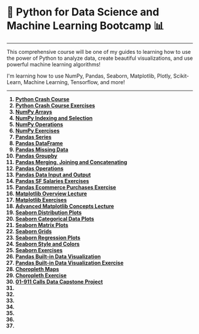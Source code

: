 # 🐍 Python for Data Science and Machine Learning Bootcamp 📊
***

This comprehensive course will be one of my guides to learning how to use the power of Python to analyze data, create beautiful visualizations, and use powerful machine learning algorithms!

I'm learning how to use NumPy, Pandas, Seaborn, Matplotlib, Plotly, Scikit-Learn, Machine Learning, Tensorflow, and more!

***

<b><ol>
  <li><a href="https://github.com/jmacedo91/Python-for-Data-Science-and-Machine-Learning-Bootcamp/blob/main/01-Python-Crash-Course/01-Python%20Crash%20Course.ipynb">Python Crash Course</a></li>
  <li><a href="https://github.com/jmacedo91/Python-for-Data-Science-and-Machine-Learning-Bootcamp/blob/main/01-Python-Crash-Course/02-Python%20Crash%20Course%20Exercises.ipynb">Python Crash Course Exercises</a></li>
  <li><a href="https://github.com/jmacedo91/Python-for-Data-Science-and-Machine-Learning-Bootcamp/blob/main/02-Python-for-Data-Analysis-NumPy/01-NumPy%20Arrays.ipynb">NumPy Arrays</a></li>
  <li><a href="https://github.com/jmacedo91/Python-for-Data-Science-and-Machine-Learning-Bootcamp/blob/main/02-Python-for-Data-Analysis-NumPy/02-Numpy%20Indexing%20and%20Selection.ipynb">NumPy Indexing and Selection</a></li>
  <li><a href="https://github.com/jmacedo91/Python-for-Data-Science-and-Machine-Learning-Bootcamp/blob/main/02-Python-for-Data-Analysis-NumPy/03-Numpy%20Operations.ipynb">NumPy Operations</a></li>
  <li><a href="https://github.com/jmacedo91/Python-for-Data-Science-and-Machine-Learning-Bootcamp/blob/main/02-Python-for-Data-Analysis-NumPy/04-Numpy%20Exercises.ipynb">NumPy Exercises</a></li>
  <li><a href="https://github.com/jmacedo91/Python-for-Data-Science-and-Machine-Learning-Bootcamp/blob/main/03-Python-for-Data-Analysis-Pandas/02-Series.ipynb">Pandas Series</a></li>
  <li><a href="https://github.com/jmacedo91/Python-for-Data-Science-and-Machine-Learning-Bootcamp/blob/main/03-Python-for-Data-Analysis-Pandas/03-DataFrames.ipynb">Pandas DataFrame</a></li>
  <li><a href="https://github.com/jmacedo91/Python-for-Data-Science-and-Machine-Learning-Bootcamp/blob/main/03-Python-for-Data-Analysis-Pandas/04-Missing%20Data.ipynb">Pandas Missing Data</a></li>
  <li><a href="https://github.com/jmacedo91/Python-for-Data-Science-and-Machine-Learning-Bootcamp/blob/main/03-Python-for-Data-Analysis-Pandas/05-Groupby.ipynb">Pandas Groupby</a></li>
  <li><a href="https://github.com/jmacedo91/Python-for-Data-Science-and-Machine-Learning-Bootcamp/blob/main/03-Python-for-Data-Analysis-Pandas/06-Merging%2C%20Joining%2C%20and%20Concatenating.ipynb">Pandas Merging, Joining and Concatenating</a></li>
  <li><a href="https://github.com/jmacedo91/Python-for-Data-Science-and-Machine-Learning-Bootcamp/blob/main/03-Python-for-Data-Analysis-Pandas/07-Operations.ipynb">Pandas Operations</a></li>
  <li><a href="https://github.com/jmacedo91/Python-for-Data-Science-and-Machine-Learning-Bootcamp/blob/main/03-Python-for-Data-Analysis-Pandas/08-Data%20Input%20and%20Output.ipynb">Pandas Data Input and Output</a></li>
  <li><a href="https://github.com/jmacedo91/Python-for-Data-Science-and-Machine-Learning-Bootcamp/blob/main/04-Pandas-Exercises/01-SF%20Salaries%20Exercise.ipynb">Pandas SF Salaries Exercises</a></li>
  <li><a href="https://github.com/jmacedo91/Python-for-Data-Science-and-Machine-Learning-Bootcamp/blob/main/04-Pandas-Exercises/03-Ecommerce%20Purchases%20Exercise%20.ipynb">Pandas Ecommerce Purchases Exercise</a></li>
  <li><a href="https://github.com/jmacedo91/Python-for-Data-Science-and-Machine-Learning-Bootcamp/blob/main/05-Data-Visualization-with-Matplotlib/01-Matplotlib%20Concepts%20Lecture.ipynb">Matplotlib Overview Lecture</a></li>
  <li><a href="https://github.com/jmacedo91/Python-for-Data-Science-and-Machine-Learning-Bootcamp/blob/main/05-Data-Visualization-with-Matplotlib/02-Matplotlib%20Exercises.ipynb">Matplotlib Exercises</a></li>
  <li><a href="https://github.com/jmacedo91/Python-for-Data-Science-and-Machine-Learning-Bootcamp/blob/main/05-Data-Visualization-with-Matplotlib/04-Advanced%20Matplotlib%20Concepts.ipynb">Advanced Matplotlib Concepts Lecture</a></li>
  <li><a href="https://github.com/jmacedo91/Python-for-Data-Science-and-Machine-Learning-Bootcamp/blob/main/06-Data-Visualization-with-Seaborn/01-Distribution%20Plots.ipynb">Seaborn Distribution Plots</a></li>
  <li><a href="https://github.com/jmacedo91/Python-for-Data-Science-and-Machine-Learning-Bootcamp/blob/main/06-Data-Visualization-with-Seaborn/02-Categorical%20Plots.ipynb">Seaborn Categorical Data Plots</a></li>
  <li><a href="https://github.com/jmacedo91/Python-for-Data-Science-and-Machine-Learning-Bootcamp/blob/main/06-Data-Visualization-with-Seaborn/03-Matrix%20Plots.ipynb">Seaborn Matrix Plots</a></li>
  <li><a href="https://github.com/jmacedo91/Python-for-Data-Science-and-Machine-Learning-Bootcamp/blob/main/06-Data-Visualization-with-Seaborn/04-Grids.ipynb">Seaborn Grids</a></li>
  <li><a href="https://github.com/jmacedo91/Python-for-Data-Science-and-Machine-Learning-Bootcamp/blob/main/06-Data-Visualization-with-Seaborn/05-Regression%20Plots.ipynb">Seaborn Regression Plots</a></li>
  <li><a href="https://github.com/jmacedo91/Python-for-Data-Science-and-Machine-Learning-Bootcamp/blob/main/06-Data-Visualization-with-Seaborn/06-Style%20and%20Color.ipynb">Seaborn Style and Colors</a></li>
  <li><a href="https://github.com/jmacedo91/Python-for-Data-Science-and-Machine-Learning-Bootcamp/blob/main/06-Data-Visualization-with-Seaborn/07-Seaborn%20Exercises.ipynb">Seaborn Exercises</a></li>
  <li><a href="https://github.com/jmacedo91/Python-for-Data-Science-and-Machine-Learning-Bootcamp/blob/main/07-Pandas-Built-in-Data-Viz/01-Pandas%20Built-in%20Data%20Visualization.ipynb">Pandas Built-in Data Visualization</a></li>
  <li><a href="https://github.com/jmacedo91/Python-for-Data-Science-and-Machine-Learning-Bootcamp/blob/main/07-Pandas-Built-in-Data-Viz/02-Pandas%20Data%20Visualization%20Exercise.ipynb">Pandas Built-in Data Visualization Exercise</a></li>
  <li><a href="https://github.com/jmacedo91/Python-for-Data-Science-and-Machine-Learning-Bootcamp/blob/main/09-Geographical-Plotting/01-Choropleth%20Maps.ipynb">Choropleth Maps</a></li>
  <li><a href="https://github.com/jmacedo91/Python-for-Data-Science-and-Machine-Learning-Bootcamp/blob/main/09-Geographical-Plotting/02-Choropleth%20Maps%20Exercise.ipynb">Choropleth Exercise</a></li>
  <li><a href="https://github.com/jmacedo91/Python-for-Data-Science-and-Machine-Learning-Bootcamp/blob/main/10-Data-Capstone-Projects/01-911%20Calls%20Data%20Capstone%20Project.ipynb">01-911 Calls Data Capstone Project</a></li>
  <li><a href=""></a></li>
  <li><a href=""></a></li>
  <li><a href=""></a></li>
  <li><a href=""></a></li>
  <li><a href=""></a></li>
  <li><a href=""></a></li>
  <li><a href=""></a></li>
</ol></b>

